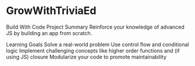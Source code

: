 # GrowWithTriviaEd

Build With Code Project
Summary
Reinforce your knowledge of advanced JS by building an app from scratch.

Learning Goals
Solve a real-world problem
Use control flow and conditional logic
Implement challenging concepts like higher order functions and (if using JS) closure
Modularize your code to promote maintainability
